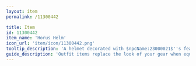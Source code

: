 ```yaml
---
layout: item
permalink: /11300442

title: Item
id: 11300442
item_name: 'Horus Helm'
icon_url: 'item/icon/11300442.png'
tooltip_description: 'A helmet decorated with $npcName:23000021$''s feathers and beak, worthy of the ones who battled mighty Shinsoo.'
guide_description: 'Outfit items replace the look of your gear when equipped.'
---
```

